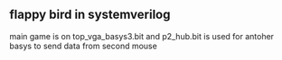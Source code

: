 
## flappy bird in systemverilog

main game is on top_vga_basys3.bit and p2_hub.bit is used for antoher basys to send data from second mouse